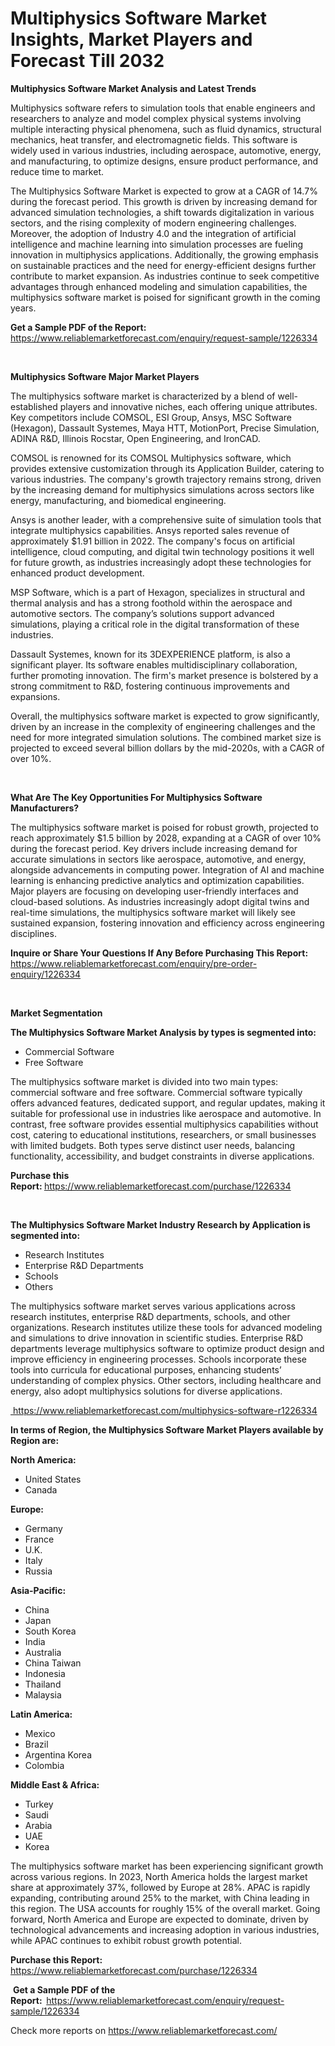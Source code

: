 <p><h1>Multiphysics Software Market Insights, Market Players and Forecast Till 2032</h1></p><p><strong>Multiphysics Software Market Analysis and Latest Trends</strong></p>
<p><p>Multiphysics software refers to simulation tools that enable engineers and researchers to analyze and model complex physical systems involving multiple interacting physical phenomena, such as fluid dynamics, structural mechanics, heat transfer, and electromagnetic fields. This software is widely used in various industries, including aerospace, automotive, energy, and manufacturing, to optimize designs, ensure product performance, and reduce time to market.</p><p>The Multiphysics Software Market is expected to grow at a CAGR of 14.7% during the forecast period. This growth is driven by increasing demand for advanced simulation technologies, a shift towards digitalization in various sectors, and the rising complexity of modern engineering challenges. Moreover, the adoption of Industry 4.0 and the integration of artificial intelligence and machine learning into simulation processes are fueling innovation in multiphysics applications. Additionally, the growing emphasis on sustainable practices and the need for energy-efficient designs further contribute to market expansion. As industries continue to seek competitive advantages through enhanced modeling and simulation capabilities, the multiphysics software market is poised for significant growth in the coming years.</p></p>
<p><strong>Get a Sample PDF of the Report:&nbsp;</strong> <a href="https://www.reliablemarketforecast.com/enquiry/request-sample/1226334?utm_campaign=2781&utm_medium=2&utm_source=Github&utm_content=ia&utm_term=09032025&utm_id=multiphysics-software">https://www.reliablemarketforecast.com/enquiry/request-sample/1226334</a></p>
<p>&nbsp;</p>
<p><strong>Multiphysics Software Major Market Players</strong></p>
<p><p>The multiphysics software market is characterized by a blend of well-established players and innovative niches, each offering unique attributes. Key competitors include COMSOL, ESI Group, Ansys, MSC Software (Hexagon), Dassault Systemes, Maya HTT, MotionPort, Precise Simulation, ADINA R&D, Illinois Rocstar, Open Engineering, and IronCAD.</p><p>COMSOL is renowned for its COMSOL Multiphysics software, which provides extensive customization through its Application Builder, catering to various industries. The company's growth trajectory remains strong, driven by the increasing demand for multiphysics simulations across sectors like energy, manufacturing, and biomedical engineering.</p><p>Ansys is another leader, with a comprehensive suite of simulation tools that integrate multiphysics capabilities. Ansys reported sales revenue of approximately $1.91 billion in 2022. The company's focus on artificial intelligence, cloud computing, and digital twin technology positions it well for future growth, as industries increasingly adopt these technologies for enhanced product development.</p><p>MSP Software, which is a part of Hexagon, specializes in structural and thermal analysis and has a strong foothold within the aerospace and automotive sectors. The company’s solutions support advanced simulations, playing a critical role in the digital transformation of these industries.</p><p>Dassault Systemes, known for its 3DEXPERIENCE platform, is also a significant player. Its software enables multidisciplinary collaboration, further promoting innovation. The firm's market presence is bolstered by a strong commitment to R&D, fostering continuous improvements and expansions.</p><p>Overall, the multiphysics software market is expected to grow significantly, driven by an increase in the complexity of engineering challenges and the need for more integrated simulation solutions. The combined market size is projected to exceed several billion dollars by the mid-2020s, with a CAGR of over 10%.</p></p>
<p>&nbsp;</p>
<p><strong>What Are The Key Opportunities For Multiphysics Software Manufacturers?</strong></p>
<p><p>The multiphysics software market is poised for robust growth, projected to reach approximately $1.5 billion by 2028, expanding at a CAGR of over 10% during the forecast period. Key drivers include increasing demand for accurate simulations in sectors like aerospace, automotive, and energy, alongside advancements in computing power. Integration of AI and machine learning is enhancing predictive analytics and optimization capabilities. Major players are focusing on developing user-friendly interfaces and cloud-based solutions. As industries increasingly adopt digital twins and real-time simulations, the multiphysics software market will likely see sustained expansion, fostering innovation and efficiency across engineering disciplines.</p></p>
<p><strong>Inquire or Share Your Questions If Any Before Purchasing This Report:</strong> <a href="https://www.reliablemarketforecast.com/enquiry/pre-order-enquiry/1226334?utm_campaign=2781&utm_medium=2&utm_source=Github&utm_content=ia&utm_term=09032025&utm_id=multiphysics-software">https://www.reliablemarketforecast.com/enquiry/pre-order-enquiry/1226334</a></p>
<p>&nbsp;</p>
<p><strong>Market Segmentation</strong></p>
<p><strong>The Multiphysics Software Market Analysis by types is segmented into:</strong></p>
<p><ul><li>Commercial Software</li><li>Free Software</li></ul></p>
<p><p>The multiphysics software market is divided into two main types: commercial software and free software. Commercial software typically offers advanced features, dedicated support, and regular updates, making it suitable for professional use in industries like aerospace and automotive. In contrast, free software provides essential multiphysics capabilities without cost, catering to educational institutions, researchers, or small businesses with limited budgets. Both types serve distinct user needs, balancing functionality, accessibility, and budget constraints in diverse applications.</p></p>
<p><strong>Purchase this Report:&nbsp;</strong><a href="https://www.reliablemarketforecast.com/purchase/1226334?utm_campaign=2781&utm_medium=2&utm_source=Github&utm_content=ia&utm_term=09032025&utm_id=multiphysics-software">https://www.reliablemarketforecast.com/purchase/1226334</a></p>
<p>&nbsp;</p>
<p><strong>The Multiphysics Software Market Industry Research by Application is segmented into:</strong></p>
<p><ul><li>Research Institutes</li><li>Enterprise R&D Departments</li><li>Schools</li><li>Others</li></ul></p>
<p><p>The multiphysics software market serves various applications across research institutes, enterprise R&D departments, schools, and other organizations. Research institutes utilize these tools for advanced modeling and simulations to drive innovation in scientific studies. Enterprise R&D departments leverage multiphysics software to optimize product design and improve efficiency in engineering processes. Schools incorporate these tools into curricula for educational purposes, enhancing students’ understanding of complex physics. Other sectors, including healthcare and energy, also adopt multiphysics solutions for diverse applications.</p></p>
<p><a href="https://www.reliablemarketforecast.com/multiphysics-software-r1226334?utm_campaign=2781&utm_medium=2&utm_source=Github&utm_content=ia&utm_term=09032025&utm_id=multiphysics-software">&nbsp;https://www.reliablemarketforecast.com/multiphysics-software-r1226334</a></p>
<p><strong>In terms of Region, the Multiphysics Software Market Players available by Region are:</strong></p>
<p>
    <p> <strong> North America: </strong>
        <ul>
            <li>United States</li>
            <li>Canada</li>
        </ul>
        </p> 
    <p> <strong> Europe: </strong>
        <ul>
            <li>Germany</li>
            <li>France</li>
            <li>U.K.</li>
            <li>Italy</li>
            <li>Russia</li>
        </ul>
        </p> 
    <p> <strong> Asia-Pacific: </strong>
        <ul>
            <li>China</li>
            <li>Japan</li>
            <li>South Korea</li>
            <li>India</li>
            <li>Australia</li>
            <li>China Taiwan</li>
            <li>Indonesia</li>
            <li>Thailand</li>
            <li>Malaysia</li>
        </ul>
        </p> 
    <p> <strong> Latin America: </strong>
        <ul>
            <li>Mexico</li>
            <li>Brazil</li>
            <li>Argentina Korea</li>
            <li>Colombia</li>
        </ul>
        </p> 
    <p> <strong> Middle East & Africa: </strong>
        <ul>
            <li>Turkey</li>
            <li>Saudi</li>
            <li>Arabia</li>
            <li>UAE</li>
            <li>Korea</li>
        </ul>
    </p>
    </p>
<p><p>The multiphysics software market has been experiencing significant growth across various regions. In 2023, North America holds the largest market share at approximately 37%, followed by Europe at 28%. APAC is rapidly expanding, contributing around 25% to the market, with China leading in this region. The USA accounts for roughly 15% of the overall market. Going forward, North America and Europe are expected to dominate, driven by technological advancements and increasing adoption in various industries, while APAC continues to exhibit robust growth potential.</p></p>
<p><strong>Purchase this Report: </strong><a href="https://www.reliablemarketforecast.com/purchase/1226334?utm_campaign=2781&utm_medium=2&utm_source=Github&utm_content=ia&utm_term=09032025&utm_id=multiphysics-software">https://www.reliablemarketforecast.com/purchase/1226334</a></p>
<p>&nbsp;<strong>Get a Sample PDF of the Report:&nbsp;&nbsp;</strong><a href="https://www.reliablemarketforecast.com/enquiry/request-sample/1226334?utm_campaign=2781&utm_medium=2&utm_source=Github&utm_content=ia&utm_term=09032025&utm_id=multiphysics-software">https://www.reliablemarketforecast.com/enquiry/request-sample/1226334</a></p>
<p><strong></strong></p>
<p>Check more reports on <a href="https://www.reliablemarketforecast.com/?utm_campaign=2781&utm_medium=2&utm_source=Github&utm_content=ia&utm_term=09032025&utm_id=multiphysics-software">https://www.reliablemarketforecast.com/</a></p>